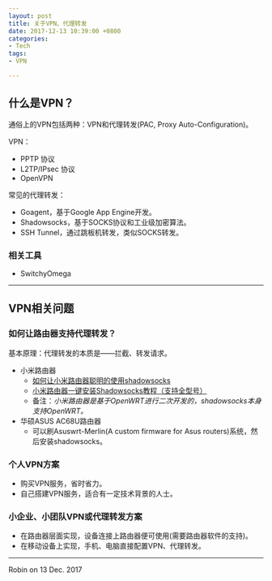 ```yaml
---
layout: post
title: 关于VPN、代理转发
date: 2017-12-13 10:39:00 +0800
categories:
- Tech
tags:
- VPN

---
```


## 什么是VPN？

通俗上的VPN包括两种：VPN和代理转发(PAC, Proxy Auto-Configuration)。

VPN：

- PPTP 协议
- L2TP/IPsec 协议
- OpenVPN

常见的代理转发：

- Goagent，基于Google App Engine开发。
- Shadowsocks，基于SOCKS协议和工业级加密算法。
- SSH Tunnel，通过跳板机转发，类似SOCKS转发。

### 相关工具

- SwitchyOmega

----

## VPN相关问题

### 如何让路由器支持代理转发？

基本原理：代理转发的本质是——拦截、转发请求。

- 小米路由器
	- [如何让小米路由器聪明的使用shadowsocks](http://liangpir.com/post/2016-01-21)
	- [小米路由器一键安装Shadowsocks教程（支持全型号）](http://bbs.xiaomi.cn/t-12863925)
	- 备注：*小米路由器是基于OpenWRT进行二次开发的，shadowsocks本身支持OpenWRT。*
- 华硕ASUS AC68U路由器
	- 可以刷Asuswrt-Merlin(A custom firmware for Asus routers)系统，然后安装shadowsocks。

### 个人VPN方案

- 购买VPN服务，省时省力。
- 自己搭建VPN服务，适合有一定技术背景的人士。

### 小企业、小团队VPN或代理转发方案

- 在路由器层面实现，设备连接上路由器便可使用(需要路由器软件的支持)。
- 在移动设备上实现，手机、电脑直接配置VPN、代理转发。

----

Robin on 13 Dec. 2017

